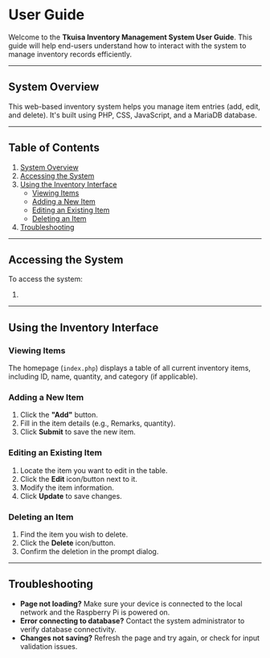 # User Guide

Welcome to the **Tkuisa Inventory Management System User Guide**. This guide will help end-users understand how to interact with the system to manage inventory records efficiently.

---

## System Overview

This web-based inventory system helps you manage item entries (add, edit, and delete). It's built using PHP, CSS, JavaScript, and a MariaDB database.

---

## Table of Contents

1. [System Overview](#System-Overview)
2. [Accessing the System](#accessing-the-system)
3. [Using the Inventory Interface](#using-the-inventory-interface)
   * [Viewing Items](#viewing-items)
   * [Adding a New Item](#adding-a-new-item)
   * [Editing an Existing Item](#editing-an-existing-item)
   * [Deleting an Item](#deleting-an-item)
4. [Troubleshooting](#troubleshooting)

---


## Accessing the System

To access the system:

1. 

---

## Using the Inventory Interface

### Viewing Items

The homepage (`index.php`) displays a table of all current inventory items, including ID, name, quantity, and category (if applicable).

### Adding a New Item

1. Click the **"Add"** button.
2. Fill in the item details (e.g., Remarks, quantity).
3. Click **Submit** to save the new item.

### Editing an Existing Item

1. Locate the item you want to edit in the table.
2. Click the **Edit** icon/button next to it.
3. Modify the item information.
4. Click **Update** to save changes.

### Deleting an Item

1. Find the item you wish to delete.
2. Click the **Delete** icon/button.
3. Confirm the deletion in the prompt dialog.

---

## Troubleshooting

* **Page not loading?** Make sure your device is connected to the local network and the Raspberry Pi is powered on.
* **Error connecting to database?** Contact the system administrator to verify database connectivity.
* **Changes not saving?** Refresh the page and try again, or check for input validation issues.


